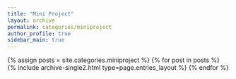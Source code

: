 ```yaml
---
title: "Mini Project"
layout: archive
permalink: categories/miniproject
author_profile: true
sidebar_main: true
---
```


{% assign posts = site.categories.miniproject %}
{% for post in posts %} {% include archive-single2.html type=page.entries_layout %} {% endfor %}
